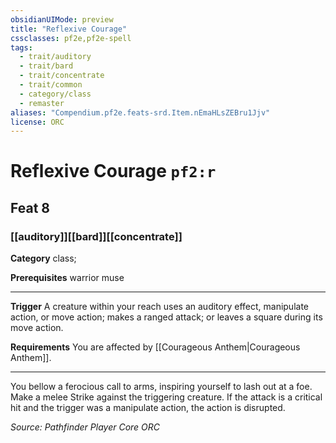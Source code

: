 ```yaml
---
obsidianUIMode: preview
title: "Reflexive Courage"
cssclasses: pf2e,pf2e-spell
tags:
  - trait/auditory
  - trait/bard
  - trait/concentrate
  - trait/common
  - category/class
  - remaster
aliases: "Compendium.pf2e.feats-srd.Item.nEmaHLsZEBru1Jjv"
license: ORC
---
```

# Reflexive Courage `pf2:r`
## Feat 8
### [[auditory]][[bard]][[concentrate]]

**Category** class; 



**Prerequisites** warrior muse
* * *
**Trigger** A creature within your reach uses an auditory effect, manipulate action, or move action; makes a ranged attack; or leaves a square during its move action.

**Requirements** You are affected by [[Courageous Anthem|Courageous Anthem]].

* * *

You bellow a ferocious call to arms, inspiring yourself to lash out at a foe. Make a melee Strike against the triggering creature. If the attack is a critical hit and the trigger was a manipulate action, the action is disrupted.

*Source: Pathfinder Player Core*
*ORC*
